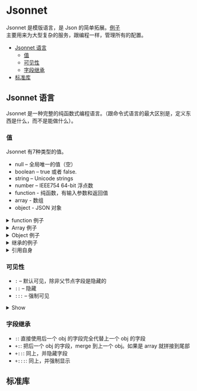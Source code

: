 # Jsonnet

Jsonnet 是模版语言，是 Json 的简单拓展。[例子](https://github.com/google/jsonnet/tree/master/examples)  
主要用来为大型复杂的服务，跟编程一样，管理所有的配置。

- [Jsonnet 语言](#jsonnet-语言)
  - [值](#值)
  - [可见性](#可见性)
  - [字段继承](#字段继承)
- [标准库](#标准库)

## Jsonnet 语言

Jsonnet 是一种完整的纯函数式编程语言。（跟命令式语言的最大区别是，定义东西是什么，而不是能做什么）。

### 值

Jsonnet 有7种类型的值。

- null – 全局唯一的值（空）
- boolean – true 或者 false.
- string – Unicode strings
- number – IEEE754 64-bit 浮点数
- function - 纯函数，有输入参数和返回值
- array - 数组
- object - JSON 对象

<details><summary>function 例子</summary>
{% highlight jsonnet %}
local func = function(x) x * 2;
local func(x) = x * 2; # 同上
func(21)
local foo(x, y=1) = x + y; # 带默认参数
[
  foo(1),
  foo(1, 1),
  foo(x=1, y=1),
  foo(y=1, x=1),
  foo(x=1),
]
{% endhighlight %}
</details>

<details><summary>Array 例子</summary>
{% highlight jsonnet %}
local arr = [error "a", 2+2, error "b"];
arr[1];
# output: 4, 没有使用不会报错，函数式语言是懒加载的
[x * x for x in std.range(1, 3)];
# output: [1, 4, 9]
[x for x in std.range(1, 10) if x % 3 == 0]; 
# output: [3, 6, 9]
[
  [x, y]
  for x in std.range(1, 2)
  for y in std.range(x, 2)
]
# output: [[1,1], [1,2], [2,2]]
[
  x
  for y in std.range(1, 2)
  for x in std.range(1, 2)
]
# output: [1, 2, 1, 2]
[
  x
  for y in std.range(1, 2)
  for x in std.range(1, 2)
]
# output: [1, 1, 2, 2]
[
    [x, y]
    for x in std.range(1, 10)
    if x % 3 == 0
    for y in std.range(1, 10),
    if y % 2 == 0
]
{% endhighlight %}
</details>

<details><summary>Object 例子</summary>
{% highlight jsonnet %}
local obj = {
  "foo": 1,
  "bar": {
    "arr": [1, 2, 3],
    "number": 10 + 7,
  }
};
[
  obj.foo,
  obj["foo"],
  obj["f" + "oo"]
]
# output: [1, 1, 1]
local obj = {
  name: "Alice",
  greeting: "Hello, " + self.name,
};
[
  obj,
  obj + { name: "Bob" },
  obj + { greeting: super.greeting + "!"},
  obj + { name: "Bob", greeting: super.greeting + "!"},
]
# output:
# [
#  {"greeting": "Hello, Alice", "name": "Alice"},
#  {"greeting": "Hello, Bob", "name": "Bob"},
#  {"greeting": "Hello, Alice!","name": "Alice"},
#  {"greeting": "Hello, Bob!","name": "Bob"}
# ]
{% endhighlight %}
</details>

<details><summary>继承的例子</summary>
{% highlight jsonnet %}
local add = {
  params: {
    a: error "please provide argument a",
    b: error "please provide argument b",
  },
  result: self.params.a + self.params.b
};
(add + { params: { a: 1, b: 2} }).result
# output: 3
{% endhighlight %}
</details>

<details><summary>引用自身</summary>
{% highlight jsonnet %}
local obj = {
  name: "Alice",
  greeting: "Hello, " + obj.name,
}; obj
# output: {"greeting": "Hello, Alice","name": "Alice"}
{% endhighlight %}
</details>

### 可见性

- `:` – 默认可见，除非父节点字段是隐藏的
- `::` – 隐藏
- `:::` – 强制可见

<details><summary>Show</summary>
{% highlight jsonnet %}
{
  default: "foo",
  default_then_hidden: "foo",
  hidden:: "foo",
  hidden_then_default:: "foo",
  hidden_then_visible:: "foo",
  visible::: "foo",
  visible_then_hidden::: "foo",
}
+
{
  default_then_hidden:: "foo",
  hidden_then_default: "foo",
  hidden_then_visible::: "foo",
  visible_then_hidden:: "foo",
}
Output:
{
  "default": "foo",
  "hidden_then_visible": "foo",
  "visible": "foo"
}
{% endhighlight %}
</details>

### 字段继承

- `:`: 直接使用后一个 obj 的字段完全代替上一个 obj 的字段
- `+:`: 把后一个 obj 的字段，merge 到上一个 obj。如果是 array 就拼接到尾部
- `+::`: 同上，并隐藏字段
- `+:::`: 同上，并强制显示

## 标准库

